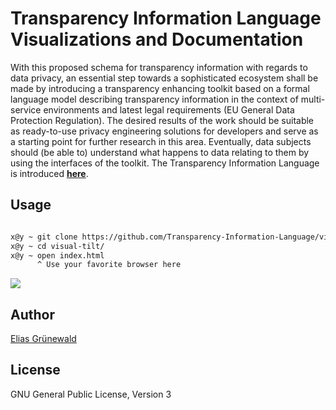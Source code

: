 # Transparency Information Language Visualizations and Documentation

With this proposed schema for transparency information with regards to data privacy, an essential step towards a sophisticated ecosystem shall be made by introducing a transparency enhancing toolkit based on a formal language model describing transparency information in the context of multi-service environments and latest legal requirements (EU General Data Protection Regulation). The desired results of the work should be suitable as ready-to-use privacy engineering solutions for developers and serve as a starting point for further research in this area. Eventually, data subjects should (be able to) understand what happens to data relating to them by using the interfaces of the toolkit.
The Transparency Information Language is introduced **[here](https://github.com/Transparency-Information-Language/schema)**.

## Usage
```bash

x@y ~ git clone https://github.com/Transparency-Information-Language/visual-tilt.git
x@y ~ cd visual-tilt/
x@y ~ open index.html 
      ^ Use your favorite browser here
```

![](/documentation/file-tilt-schema_json.png)

## Author
[Elias Grünewald](mailto:gruenewald@tu-berlin.de)

## License
GNU General Public License, Version 3
